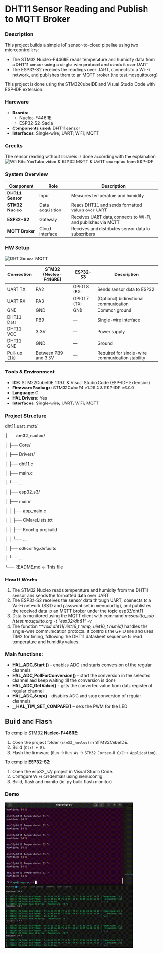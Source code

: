 # DHT11 Sensor Reading and Publish to MQTT Broker

### Description
This project builds a simple IoT sensor-to-cloud pipeline using two microcontrollers:
- The STM32 Nucleo-F446RE reads temperature and humidity data from a DHT11 sensor using a single-wire protocol and sends it over UART
- The ESP32-S2 receives the readings over UART, connects to a Wi-Fi network, and publishes them to an MQTT broker (the test.mosquitto.org)

This project is done using the STM32CubeIDE and Visual Studio Code with ESP-IDF extension.

### Hardware
- **Boards:**
  - Nucleo-F446RE
  - ESP32-S2-Saola
- **Components used:** DHT11 sensor
- **Interfaces:** Single-wire; UART; WiFi; MQTT


### Credits
The sensor reading without librareis is done according with the explanation ![WR Kits YouTube video](https://www.youtube.com/watch?v=FgD4-Oh3gKs) & ESP32 MQTT & UART examples from ESP-IDF

### System Overview

| Component        | Role             | Description                                                   |
| ---------------- | ---------------- | ------------------------------------------------------------- |
| **DHT11 Sensor** | Input            | Measures temperature and humidity                             |
| **STM32 Nucleo** | Data acquisition | Reads DHT11 and sends formatted values over UART              |
| **ESP32-S2**     | Gateway          | Receives UART data, connects to Wi-Fi, and publishes via MQTT |
| **MQTT Broker**  | Cloud interface  | Receives and distributes sensor data to subscribers           |


### HW Setup
![DHT Sensor MQTT](images/dht11_sensor_mqtt.jpg)


| Connection   | STM32 (Nucleo-F446RE) | ESP32-S3    | Description                                      |
| ------------ | --------------------- | ----------- | ------------------------------------------------ |
| UART TX      | PA2                   | GPIO18 (RX) | Sends sensor data to ESP32                       |
| UART RX      | PA3                   | GPIO17 (TX) | (Optional) bidirectional communication           |
| GND          | GND                   | GND         | Common ground                                    |
| DHT11 Data   | PB9                   | —           | Single-wire interface                            |
| DHT11 VCC    | 3.3V                  | —           | Power supply                                     |
| DHT11 GND    | GND                   | —           | Ground                                           |
| Pull-up (1k) | Between PB9 and 3.3V  | —           | Required for single-wire communication stability |


### Tools & Environment
- **IDE:** STM32CubeIDE 1.19.0 & Visual Studio Code (ESP-IDF Extension)
- **Firmware Package:** STM32CubeF4 v1.28.3 & ESP-IDF v6.0.0
- **Language:** C
- **HAL Drivers:** Yes
- **Interfaces:** Single-wire; UART; WiFi; MQTT

### Project Structure
dht11_uart_mqtt/

├── stm32_nucleo/  

│   ├── Core/ 

│   ├── Drivers/ 

│   ├── dht11.c

│   ├── main.c

│   └── ...

│
├── esp32_s3/

│   ├── main/

│   │   ├── app_main.c

│   │   ├── CMakeLists.txt

│   │   ├── Kconfig.projbuild

│   │   └── ...

│   ├── sdkconfig.defaults

│   └── ...

└── README.md  ← This file



### How It Works
1. The STM32 Nucleo reads temperature and humidity from the DHT11 sensor and sends the formatted data over UART
2. The ESP32-S2 receives the sensor data through UART, connects to a Wi-Fi network (SSID and password set in menuconfig), and publishes the received data to an MQTT broker under the topic esp32/dht11
3. Data is monitored using the MQTT client with command *mosquitto_sub -h test.mosquitto.org -t "esp32/dht11" -v*
4. The function ***void dht11(uint16_t *temp, uint16_t *humid)*** handles the single-wire communication protocol. It controls the GPIO line and uses TIM2 for timing, following the DHT11 datasheet sequence to read temperature and humidity values.
  
  
### Main functions:
- **HAL_ADC_Start ()** – enables ADC and starts conversion of the regular channels
- **HAL_ADC_PollForConversion()** - start the conversion in the selected channel and keep waiting till the conversion is done
- **HAL_ADC_GetValue()** - gets the converted value from data register of regular channel
- **HAL_ADC_Stop()** – disables ADC and stop conversion of regular channels 
- **__HAL_TIM_SET_COMPARE()** – sets the PWM for the LED

  
## Build and Flash

To compile STM32 **Nucleo-F446RE**:
1. Open the project folder (`stm32_nucleo`) in STM32CubeIDE.
2. Build (`Ctrl + B`).
3. Flash the firmware (`Run` → `Run As` → `STM32 Cortex-M C/C++ Application`).

To compile **ESP32-S2**:
1. Open the esp32_s2/ project in Visual Studio Code.
2. Configure WiFi credentials using menuconfig
3. Build, flash and monito (idf.py build flash monitor)

### Demo
![DHT Sensor MQTT Demore](images/dht11_sensor_mqtt_demo.gif)
